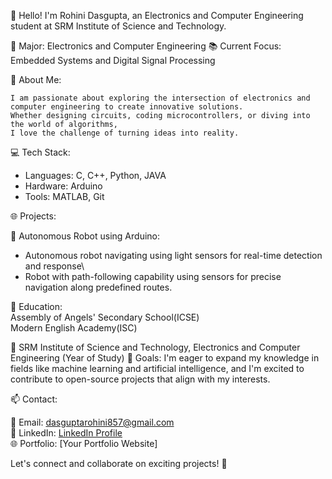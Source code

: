 👋 Hello! I'm Rohini Dasgupta, an Electronics and Computer Engineering student at SRM Institute of Science and Technology.

🔧 Major: Electronics and Computer Engineering
📚 Current Focus: Embedded Systems and Digital Signal Processing

🚀 About Me:
```
I am passionate about exploring the intersection of electronics and computer engineering to create innovative solutions.
Whether designing circuits, coding microcontrollers, or diving into the world of algorithms,
I love the challenge of turning ideas into reality.

```

💻 Tech Stack:

- Languages: C, C++, Python, JAVA
- Hardware: Arduino
- Tools: MATLAB, Git

🌐 Projects:

🤖 Autonomous Robot using Arduino:
   - Autonomous robot navigating using light sensors for real-time detection and response\
   - Robot with path-following capability using sensors for precise navigation along predefined routes.
   
📝 Education:\
   Assembly of Angels' Secondary School(ICSE)\
   Modern English Academy(ISC)

🏫 SRM Institute of Science and Technology, Electronics and Computer Engineering (Year of Study)
🌱 Goals:
I'm eager to expand my knowledge in fields like machine learning and artificial intelligence, and I'm excited to contribute to open-source projects that align with my interests.

📫 Contact:

📧 Email: dasguptarohini857@gmail.com\
🔗 LinkedIn: [LinkedIn Profile](https://www.linkedin.com/in/rohini-dasgupta-5a217124b/)\
🌐 Portfolio: [Your Portfolio Website]

Let's connect and collaborate on exciting projects! 🚀
